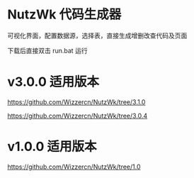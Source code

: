 NutzWk 代码生成器
=============
可视化界面，配置数据源，选择表，直接生成增删改查代码及页面

下载后直接双击  run.bat 运行


v3.0.0 适用版本
============
https://github.com/Wizzercn/NutzWk/tree/3.1.0

https://github.com/Wizzercn/NutzWk/tree/3.0.4

v1.0.0 适用版本
============
https://github.com/Wizzercn/NutzWk/tree/1.0
